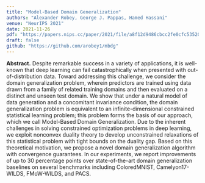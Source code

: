 ```yaml
---
title: "Model-Based Domain Generalization"
authors: "Alexander Robey, George J. Pappas, Hamed Hassani"
venue: "NeurIPS 2021"
date: 2021-11-26
pdf: "https://papers.nips.cc/paper/2021/file/a8f12d9486cbcc2fe0cfc5352011ad35-Paper.pdf"
draft: false
github: "https://github.com/arobey1/mbdg"
---
```


**Abstract.**  Despite remarkable success in a variety of applications, it is well-known that deep learning can fail catastrophically when presented with out-of-distribution data. Toward addressing this challenge, we consider the domain generalization problem, wherein predictors are trained using data drawn from a family of related training domains and then evaluated on a distinct and unseen test domain. We show that under a natural model of data generation and a concomitant invariance condition, the domain generalization problem is equivalent to an infinite-dimensional constrained statistical learning problem; this problem forms the basis of our approach, which we call Model-Based Domain Generalization. Due to the inherent challenges in solving constrained optimization problems in deep learning, we exploit nonconvex duality theory to develop unconstrained relaxations of this statistical problem with tight bounds on the duality gap. Based on this theoretical motivation, we propose a novel domain generalization algorithm with convergence guarantees. In our experiments, we report improvements of up to 30 percentage points over state-of-the-art domain generalization baselines on several benchmarks including ColoredMNIST, Camelyon17-WILDS, FMoW-WILDS, and PACS.


